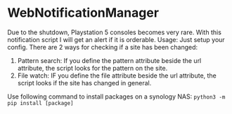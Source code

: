 # WebNotificationManager
Due to the shutdown, Playstation 5 consoles becomes very rare. With this notification script I will get an alert if it is orderable.
Usage:
  Just setup your config. There are 2 ways for checking if a site has been changed:
  1. Pattern search: If you define the pattern attribute beside the url attribute, the script looks for the pattern on the site.
  2. File watch: IF you define the file attribute beside the url attribute, the script looks if the site has changed in general.

Use following command to install packages on a synology NAS:
`python3 -m pip install [package]`
